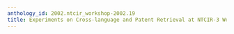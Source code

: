 ```yaml
---
anthology_id: 2002.ntcir_workshop-2002.19
title: Experiments on Cross-language and Patent Retrieval at NTCIR-3 Workshop
---
```

